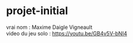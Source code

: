 # projet-initial
vrai nom : Maxime Daigle Vigneault<br/>
video du jeu solo : https://youtu.be/GB4v5V-bNI4